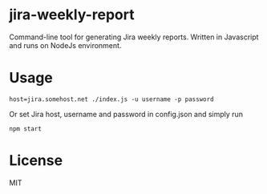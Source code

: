 # jira-weekly-report
Command-line tool for generating Jira weekly reports. Written in Javascript and runs on NodeJs environment.

# Usage

    host=jira.somehost.net ./index.js -u username -p password

Or set Jira host, username and password in config.json and simply run

    npm start

# License
MIT
